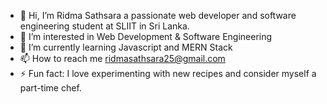 - 👋 Hi, I’m Ridma Sathsara a passionate web developer and software engineering student at SLIIT in Sri Lanka.
- 👀 I’m interested in Web Development & Software Engineering
- 🌱 I’m currently learning Javascript and MERN Stack
- 📫 How to reach me ridmasathsara25@gmail.com
- ⚡ Fun fact: I love experimenting with new recipes and consider myself a part-time chef.


<!---
Ridma-Sathsara/Ridma-Sathsara is a ✨ special ✨ repository because its `README.md` (this file) appears on your GitHub profile.
You can click the Preview link to take a look at your changes.
--->
